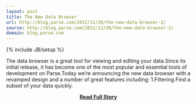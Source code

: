 ```yaml
---
layout: post
title: The New Data Browser
url: http://blog.parse.com/2012/12/20/the-new-data-browser-2/
source: http://blog.parse.com/2012/12/20/the-new-data-browser-2/
domain: blog.parse.com
---
```

{% include JB/setup %}<p>The data browser is a great tool for viewing and editing your data.Since its initial release, it has become one of the most popular and essential tools of development on Parse.Today we’re announcing the new data browser with a revamped design and a number of great features including:
  1.Filtering.Find a subset of your data quickly.</p>
<center><p><a href="http://blog.parse.com/2012/12/20/the-new-data-browser-2/" style='padding:25px; font-sze:18px; font-weight: bold;'>Read Full Story</a></p></center>
